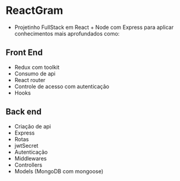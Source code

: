 # ReactGram

- Projetinho FullStack em React + Node com Express para aplicar conhecimentos mais aprofundados como:
## Front End
- Redux com toolkit
- Consumo de api
- React router
- Controle de acesso com autenticação
- Hooks
## Back end
- Criação de api
- Express
- Rotas
- jwtSecret
- Autenticação
- Middlewares
- Controllers
- Models (MongoDB com mongoose) 
